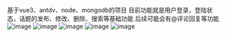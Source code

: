 基于vue3、antdv、node、mongodb的项目
目前功能就是用户登录，登陆状态，话题的发布、修改、删除、搜索等基础功能
后续可能会有@评论回复等功能
![image](https://github.com/MrMa98/forum-website/assets/73485208/401a2d49-dbba-4104-84d7-cd54a37b7cb3)
![image](https://github.com/MrMa98/forum-website/assets/73485208/dd3ea58d-c048-441b-908b-fd8eaeb00347)
![image](https://github.com/MrMa98/forum-website/assets/73485208/42b59785-dbfd-4802-b9fc-18c1e8b47c7c)
![image](https://github.com/MrMa98/forum-website/assets/73485208/3788699c-b65b-4b47-bcc5-c10b28cccde3)
![image](https://github.com/MrMa98/forum-website/assets/73485208/13657cb4-a6eb-4115-9b04-d7afe37221cf)





